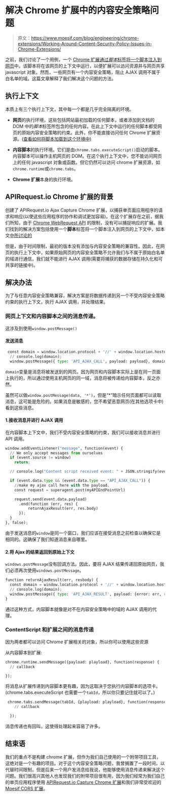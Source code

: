 # 解决 Chrome 扩展中的内容安全策略问题

> 原文：<https://www.moesif.com/blog/engineering/chrome-extensions/Working-Around-Content-Security-Policy-Issues-in-Chrome-Extensions/>

之前，我们讨论了一个用例，一个 [Chrome 扩展通过*脚本*标签将一个脚本注入到网页](/blog/technical/apirequest/How-We-Captured-AJAX-Requests-with-a-Chrome-Extension/)中。该脚本将在该网页的上下文中运行，以便扩展可以访问资源并与网页共享 javascript 对象。然而，一些网页有一个内容安全策略，阻止 AJAX 调用不属于白名单的域。这篇文章解释了我们解决这个问题的方法。

## 执行上下文

本质上有三个执行上下文，其中每一个都是几乎完全隔离的环境。

*   **网页**的执行环境，这些包括网站最初加载的任何脚本，或者添加到文档的 DOM 中的*脚本*标签所包含的任何内容。在此上下文中运行的任何脚本都受网页的原始内容安全策略的约束。此外，你不能直接访问任何 Chrome 扩展资源。([查看如何将脚本加载到这个环境中](/blog/technical/apirequest/How-We-Captured-AJAX-Requests-with-a-Chrome-Extension/))

*   **内容脚本**的执行环境。它们是由`chrome.tabs.executeScript()`启动的脚本。内容脚本可以操作主机网页的 DOM。在这个执行上下文中，您不能访问网页上的任何 javascript 对象或函数。但它仍然可以访问 chrome 扩展资源，如`chrome.runtime`或`chrome.tabs`。

*   **Chrome 扩展**本身的执行环境。

## APIRequest.io Chrome 扩展的背景

创建了 APIRequest.io Ajax Capture Chrome 扩展，以捕获单页面应用程序的请求和响应(以使这些应用程序的协作和调试更加容易)。在这个扩展存在之前，据我们所知，由于 [Chrome WebRequest API](https://developer.chrome.com/extensions/webRequest) 的限制，没有可以捕捉响应的扩展。我们找到的解决方案包括使用一个**脚本**标签将一个脚本注入到网页的上下文中，如本文[中所讨论的](/blog/technical/apirequest/How-We-Captured-AJAX-Requests-with-a-Chrome-Extension/)

但是，由于时间限制，最初的版本没有添加与内容安全策略的兼容性。因此，在网页的执行上下文中，如果原始网页的内容安全策略不允许我们与不属于原始白名单的域进行通信，我们就不能进行 AJAX 调用(需要将捕获的数据存储在持久化和可共享的链接中)。

## 解决办法

为了与任意内容安全策略兼容，解决方案是将数据传递到另一个不受内容安全策略约束的执行上下文，执行 AJAX 调用，并处理结果。

### 网页上下文和内容脚本之间的消息传递。

这涉及到使用`window.postMessage()`

#### 发送消息

```py
 const domain = window.location.protocol + '//' + window.location.hostname + ':' + window.location.port;
  // console.log(domain);
  window.postMessage({ type: 'API_AJAX_CALL', payload: payload}, domain); 
```

`domain`变量是消息将被发送到的网页。因为网页和内容脚本实际上是在同一页面上执行的，所以通过使用主机网页的同一域，消息将被传递给内容脚本，反之亦然。

虽然可以做`window.postMessage(data, '*')`，但是“*”暗示任何页面都可以读取消息，这可能是危险的。如果消息是敏感的，您不希望恶意网页(在其他选项卡中)看到这些消息。

#### 1.接收消息并进行 AJAX 调用

在内容脚本上下文中，我们不受内容安全策略的约束，我们可以接收消息并进行 API 调用。

```py
window.addEventListener("message", function(event) {
  // We only accept messages from ourselves
  if (event.source != window)
    return;

  // console.log("Content script received event: " + JSON.stringify(event.data));

  if (event.data.type && (event.data.type == "API_AJAX_CALL")) {
    //make my ajax call here with the payload.
    const request = superagent.post(myAPIEndPointUrl)

    request.send(event.data.payload)
      .end(function (err, res) {
          returnAjaxResult(err, res.body)
      });
  }
}, false); 
```

由于发送消息的`window`是同一个窗口，我们应该在接受消息之前检查以确保它是相同的。这确保了我们知道消息来自哪里。

#### 2.将 Ajax 的结果返回到原始上下文

`windows.postMessage`没有回调方法。因此，要将 AJAX 结果传递回原始网页，我们必须再次使用`windows.postMessage`。

```py
function returnAjaxResult(err, resbody) {
  const domain = window.location.protocol + '//' + window.location.hostname + ':' + window.location.port;
  // console.log(domain);
  window.postMessage({ type: 'API_AJAX_RESULT', payload: {error: err, responsebody: resbody}}, domain);
} 
```

通过这种方式，内容脚本就像是对不在内容安全策略中的域的 AJAX 调用的代理。

### ContentScript 和扩展之间的消息传递

因为两者都可以访问 Chrome 扩展相关的对象，所以你可以使用这些资源

从内容脚本到扩展:

```py
chrome.runtime.sendMessage({payload: playload}, function(response) {
  // callback

}); 
```

将消息从扩展传递到内容脚本更有趣，因为这取决于您执行内容脚本的选项卡。(chrome.tabs.executeScript 也需要一个`tabId`，所以你只要记住就可以了。)

```py
 chrome.tabs.sendMessage(tabId, {playload: playload}, function(response) {
    // callback

  }); 
```

消息传递也有回叫，这使得处理起来容易了许多。

## 结束语

我们的重点不是构建 chrome 扩展，但作为我们自己使用的一个附带项目工具，这绝对是一个有趣的项目。对于这个内容安全策略问题，我曾搁置了一段时间，以代替时间限制，但是后来一个用户发消息给我说，他能够使用消息传递来解决这个问题。我们很高兴其他人也发现我们的附带项目很有用，因为我们经常为我们自己的单页应用程序使用 [APIRequest.io Capture Chrome 扩展](https://chrome.google.com/webstore/detail/apirequestio-ajax-capture/aeojbjinmmhjenohjehcidmappiodhjm)和我们非常受欢迎的 [Moesif CORS 扩展](https://chrome.google.com/webstore/detail/moesif-origin-cors-change/digfbfaphojjndkpccljibejjbppifbc?hl=en)。